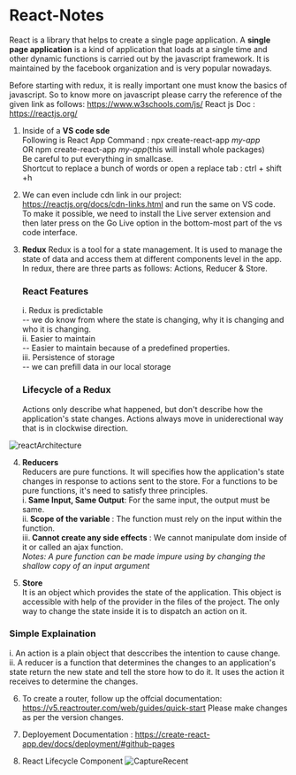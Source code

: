 # React-Notes
React is a library that helps to create a single page application. A <b>single page application</b> is a kind of application that loads at a single time and other dynamic functions is carried out by the javascript framework. It is maintained by the facebook organization and is very popular nowadays. 

Before starting with redux, it is really important one must know the basics of javascript. So to know more on javascript please carry the reference of the given link as follows: https://www.w3schools.com/js/
React js Doc : https://reactjs.org/

1. Inside of a
   <b> VS code sde</b><br>
   Following is React App Command : npx create-react-app <i>my-app</i><br> OR
   npm create-react-app <i>my-app</i>(this will install whole packages)<br>
   Be careful to put everything in smallcase.<br>
   Shortcut to replace a bunch of words or open a replace tab : ctrl + shift +h
2. We can even include cdn link in our project:
   https://reactjs.org/docs/cdn-links.html and run the same on VS code. </br>
   To make it possible, we need to install the Live server extension and then later press on the Go Live option in the bottom-most part of the vs code interface. <br>
3. <b>Redux</b>
   Redux is a tool for a state management. It is used to manage the state of data and access them at different components level in the app. In redux, there are three parts as follows: Actions, Reducer & Store.<br>
   <h3>React Features</h3>
   i. Redux is predictable<br>
         -- we do know from where the state is changing, why it is changing and who it is changing.<br>
   ii. Easier to maintain<br>
        -- Easier to maintain because of a predefined properties.<br>
   iii. Persistence of storage <br>
       -- we can prefill data in our local storage<br>
 
   <h3>Lifecycle of a Redux</h3>   
   <p>Actions only describe what happened, but don't describe how the application's state changes. Actions always move in uniderectional way that is in clockwise direction. <p>
   

![reactArchitecture](https://user-images.githubusercontent.com/96413187/198951659-9a73bceb-d901-42d1-b518-ac6659cc4e38.png)

   4. <b>Reducers</b><br/>
      Reducers are pure functions. It will specifies how the application's state changes in response to actions sent to the store. For a functions to be pure functions, it's need to satisfy three principles.<br/>
   i.<b> Same Input, Same Output</b>: For the same input, the output must be same.<br/>
   ii.<b> Scope of the variable </b>: The function must rely on the input within the function.<br/>
   iii.<b> Cannot create any side effects</b> :  We cannot manipulate dom inside of it or called an ajax function.<br/>
   <i>Notes: A pure function can be made impure using by changing the shallow copy of an input argument</i><br/>

   5. <b>Store</b><br/>
    It is an object which provides the state of the application. This object is accessible with help of the provider in the files of the project. The only way to change the state inside it is to dispatch an action on it.<br/>
   
   <h3>Simple Explaination</h3>
   i. An action is a plain object that desccribes the intention to cause change.<br/>
   ii. A reducer is a function that determines the changes to an application's state return the new state and tell the store how to do it. It uses the action it receives to determine the changes.
   
   6. To create a router, follow up the offcial documentation: https://v5.reactrouter.com/web/guides/quick-start
      Please make changes as per the version changes.
       
   7. Deployement Documentation :  https://create-react-app.dev/docs/deployment/#github-pages
   8. React Lifecycle Component
   ![CaptureRecent](https://user-images.githubusercontent.com/96413187/203803296-f8e6ca0c-90bb-4c7a-8228-da73c59eb643.PNG)
